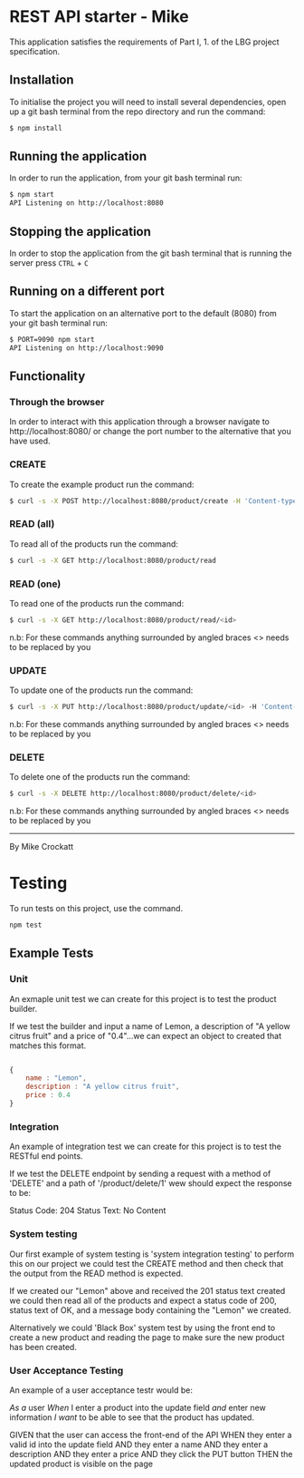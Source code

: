 # REST API starter - Mike

This application satisfies the requirements of Part I, 1. of the LBG project specification.

## Installation

To initialise the project you will need to install several dependencies, open up a git bash terminal from the repo directory and run the command:

~~~ bash
$ npm install
~~~

## Running the application

In order to run the application, from your git bash terminal run:

~~~ bash
$ npm start
API Listening on http://localhost:8080
~~~

## Stopping the application

In order to stop the application from the git bash terminal that is running the server press ``CTRL`` + ``C``

## Running on a different port

To start the application on an alternative port to the default (8080) from your git bash terminal run:

~~~ bash
$ PORT=9090 npm start
API Listening on http://localhost:9090
~~~

## Functionality

### Through the browser

In order to interact with this application through a browser navigate to http://localhost:8080/ or change the port number to the alternative that you have used.

### CREATE

To create the example product run the command:

~~~ bash
$ curl -s -X POST http://localhost:8080/product/create -H 'Content-type:application/json' -d '{"name":"example product", "description":"this is an example", "price":9.99}'
~~~

### READ (all)

To read all of the products run the command:

~~~ bash
$ curl -s -X GET http://localhost:8080/product/read
~~~

### READ (one)

To read one of the products run the command:

~~~ bash
$ curl -s -X GET http://localhost:8080/product/read/<id>
~~~

n.b: For these commands anything surrounded by angled braces <> needs to be replaced by you

### UPDATE

To update one of the products run the command:

~~~ bash
$ curl -s -X PUT http://localhost:8080/product/update/<id> -H 'Content-type:application/json'  -d '{"name":"updated product", "description":"its brand new", "price":99.99}'
~~~

n.b: For these commands anything surrounded by angled braces <> needs to be replaced by you

### DELETE

To delete one of the products run the command:

~~~ bash
$ curl -s -X DELETE http://localhost:8080/product/delete/<id>
~~~

n.b: For these commands anything surrounded by angled braces <> needs to be replaced by you


---

By Mike Crockatt

# Testing

To run tests on this project, use the command.

~~~ bash
npm test
~~~

## Example Tests

### Unit



An exmaple unit test we can create for this project is to test the product builder.

If we test the builder and input a name of Lemon, a description of "A yellow citrus fruit" and a price of "0.4"...we can expect an object to created that matches this format.


~~~ Javascript

{
    name : "Lemon",
    description : "A yellow citrus fruit",
    price : 0.4
}

~~~

### Integration

An example of integration test we can create for this project is to test the RESTful end points.

If we test the DELETE endpoint by sending a request with a method of 'DELETE' and a path of '/product/delete/1' wew should expect the response to be:

Status Code: 204
Status Text: No Content


### System testing

Our first example of system testing is 'system integration testing' to perform this on our project we could test the CREATE method and then check that the output from the READ method is expected.

If we created our "Lemon" above and received the 201 status text created we could then read all of the products and expect a status code of 200, status text of OK, and a message body containing the "Lemon" we created.

Alternatively we could 'Black Box' system test by using the front end to create a new product and reading the page to make sure the new product has been created.

### User Acceptance Testing

An example of a user acceptance testr would be:

*As a* user
*When* I enter a product into the update field
*and* enter new information
*I want* to be able to see that the product has updated.

GIVEN that the user can access the front-end of the API
WHEN they enter a valid id into the update field
AND they enter a name
AND they enter a description
AND they enter a price
AND they click the PUT button
THEN the updated product is visible on the page
